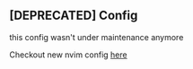 ## [DEPRECATED] Config

this config wasn't under maintenance anymore

Checkout new nvim config [here](https://github.com/asfung/configuration/tree/main/nvim)
